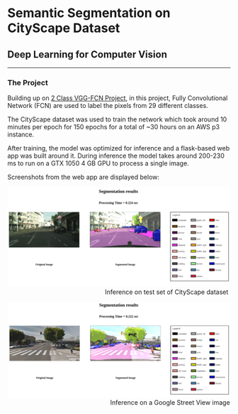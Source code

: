# Semantic Segmentation on CityScape Dataset
## Deep Learning for Computer Vision
---

### The Project
Building up on  [2 Class VGG-FCN Project](https://github.com/ruktech/Deep-Learn-Semantic-Segmentation), in this project, Fully Convolutional Network (FCN) are used to label the pixels from 29 different classes.

The CityScape dataset was used to train the network which took around 10 minutes per epoch for 150 epochs for a total of ~30 hours on an AWS p3 instance.

After training, the model was optimized for inference and a flask-based web app was built around it. During inference the model takes around 200-230 ms to run on a GTX 1050 4 GB GPU to process a single image.

Screenshots from the web app are displayed below:



![](test_set_results.png)
&nbsp;&nbsp;&nbsp;&nbsp;&nbsp;&nbsp; &nbsp;&nbsp;&nbsp;&nbsp;&nbsp;&nbsp;&nbsp;&nbsp;&nbsp;&nbsp;&nbsp;&nbsp;&nbsp;&nbsp;&nbsp;&nbsp;&nbsp;&nbsp;&nbsp;&nbsp;&nbsp;&nbsp;&nbsp;&nbsp;&nbsp;&nbsp;&nbsp;&nbsp;&nbsp;&nbsp;&nbsp;&nbsp;&nbsp;&nbsp;&nbsp;&nbsp;&nbsp;&nbsp;&nbsp;&nbsp;&nbsp;&nbsp;&nbsp;&nbsp;&nbsp;&nbsp;&nbsp;&nbsp;  Inference on test set of CityScape dataset


![](streetview_results.png)
&nbsp;&nbsp;&nbsp;&nbsp;&nbsp;&nbsp; &nbsp;&nbsp;&nbsp;&nbsp;&nbsp;&nbsp;&nbsp;&nbsp;&nbsp;&nbsp;&nbsp;&nbsp;&nbsp;&nbsp;&nbsp;&nbsp;&nbsp;&nbsp;&nbsp;&nbsp;&nbsp;&nbsp;&nbsp;&nbsp;&nbsp;&nbsp;&nbsp;&nbsp;&nbsp;&nbsp;&nbsp;&nbsp;&nbsp;&nbsp;&nbsp;&nbsp;&nbsp;&nbsp;&nbsp;&nbsp;&nbsp;&nbsp;&nbsp;&nbsp;&nbsp;&nbsp;&nbsp;&nbsp;&nbsp;&nbsp;&nbsp;&nbsp;Inference on a Google Street View image
